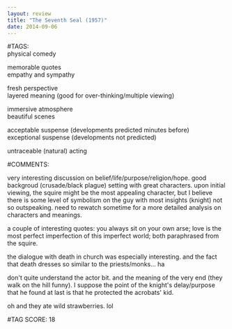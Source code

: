 ```yaml
---  
layout: review  
title: "The Seventh Seal (1957)"  
date: 2014-09-06  
---  
```

  
#TAGS:  
physical comedy  
  
memorable quotes  
empathy and sympathy  
  
fresh perspective  
layered meaning (good for over-thinking/multiple viewing)  
  
immersive atmosphere  
beautiful scenes  
  
acceptable suspense (developments predicted minutes before)  
exceptional suspense (developments not predicted)  
  
untraceable (natural) acting  
  
#COMMENTS:  
  
very interesting discussion on belief/life/purpose/religion/hope. good backgroud (crusade/black plague) setting with great characters. upon initial viewing, the squire might be the most appealing character, but I believe there is some level of symbolism on the guy with most insights (knight) not so outspeaking. need to rewatch sometime for a more detailed analysis on characters and meanings.  
  
a couple of interesting quotes: you always sit on your own arse; love is the most perfect imperfection of this imperfect world; both paraphrased from the squire.  
  
the dialogue with death in church was especially interesting. and the fact that death dresses so similar to the priests/monks... ha  
  
don't quite understand the actor bit. and the meaning of the very end (they walk on the hill funny). I suppose the point of the knight's delay/purpose that he found at last is that he protected the acrobats' kid.  
  
oh and they ate wild strawberries. lol  
  
  
  
  
  
#TAG SCORE: 18  
